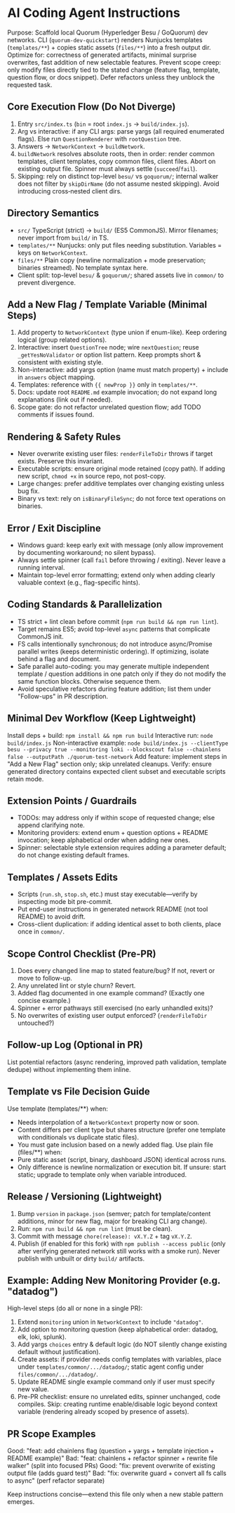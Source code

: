 # AI Coding Agent Instructions

Purpose: Scaffold local Quorum (Hyperledger Besu / GoQuorum) dev networks. CLI (`quorum-dev-quickstart`) renders Nunjucks templates (`templates/**`) + copies static assets (`files/**`) into a fresh output dir. Optimize for: correctness of generated artifacts, minimal surprise overwrites, fast addition of new selectable features. Prevent scope creep: only modify files directly tied to the stated change (feature flag, template, question flow, or docs snippet). Defer refactors unless they unblock the requested task.

## Core Execution Flow (Do Not Diverge)
1. Entry `src/index.ts` (`bin` = root `index.js` -> `build/index.js`).
2. Arg vs interactive: if any CLI args: parse yargs (all required enumerated flags). Else run `QuestionRenderer` with `rootQuestion` tree.
3. Answers -> `NetworkContext` -> `buildNetwork`.
4. `buildNetwork` resolves absolute roots, then in order: render common templates, client templates, copy common files, client files. Abort on existing output file. Spinner must always settle (`succeed`/`fail`).
5. Skipping: rely on distinct top-level `besu/` vs `goquorum/`; internal walker does not filter by `skipDirName` (do not assume nested skipping). Avoid introducing cross‑nested client dirs.

## Directory Semantics
- `src/` TypeScript (strict) → `build/` (ES5 CommonJS). Mirror filenames; never import from `build/` in TS.
- `templates/**` Nunjucks: only put files needing substitution. Variables = keys on `NetworkContext`.
- `files/**` Plain copy (newline normalization + mode preservation; binaries streamed). No template syntax here.
- Client split: top-level `besu/` & `goquorum/`; shared assets live in `common/` to prevent divergence.

## Add a New Flag / Template Variable (Minimal Steps)
1. Add property to `NetworkContext` (type union if enum-like). Keep ordering logical (group related options).
2. Interactive: insert `QuestionTree` node; wire `nextQuestion`; reuse `_getYesNoValidator` or option list pattern. Keep prompts short & consistent with existing style.
3. Non-interactive: add yargs option (name must match property) + include in `answers` object mapping.
4. Templates: reference with `{{ newProp }}` only in `templates/**`.
5. Docs: update root `README.md` example invocation; do not expand long explanations (link out if needed).
6. Scope gate: do not refactor unrelated question flow; add TODO comments if issues found.

## Rendering & Safety Rules
- Never overwrite existing user files: `renderFileToDir` throws if target exists. Preserve this invariant.
- Executable scripts: ensure original mode retained (copy path). If adding new script, `chmod +x` in source repo, not post-copy.
- Large changes: prefer additive templates over changing existing unless bug fix.
- Binary vs text: rely on `isBinaryFileSync`; do not force text operations on binaries.

## Error / Exit Discipline
- Windows guard: keep early exit with message (only allow improvement by documenting workaround; no silent bypass).
- Always settle spinner (call `fail` before throwing / exiting). Never leave a running interval.
- Maintain top-level error formatting; extend only when adding clearly valuable context (e.g., flag-specific hints).

## Coding Standards & Parallelization
- TS strict + lint clean before commit (`npm run build && npm run lint`).
- Target remains ES5; avoid top-level `async` patterns that complicate CommonJS init.
- FS calls intentionally synchronous; do not introduce async/Promise parallel writes (keeps deterministic ordering). If optimizing, isolate behind a flag and document.
- Safe parallel auto-coding: you may generate multiple independent template / question additions in one patch only if they do not modify the same function blocks. Otherwise sequence them.
- Avoid speculative refactors during feature addition; list them under "Follow-ups" in PR description.

## Minimal Dev Workflow (Keep Lightweight)
Install deps + build: `npm install && npm run build`
Interactive run: `node build/index.js`
Non-interactive example: `node build/index.js --clientType besu --privacy true --monitoring loki --blockscout false --chainlens false --outputPath ./quorum-test-network`
Add feature: implement steps in "Add a New Flag" section only; skip unrelated cleanups.
Verify: ensure generated directory contains expected client subset and executable scripts retain mode.

## Extension Points / Guardrails
- TODOs: may address only if within scope of requested change; else append clarifying note.
- Monitoring providers: extend enum + question options + README invocation; keep alphabetical order when adding new ones.
- Spinner: selectable style extension requires adding a parameter default; do not change existing default frames.

## Templates / Assets Edits
- Scripts (`run.sh`, `stop.sh`, etc.) must stay executable—verify by inspecting mode bit pre-commit.
- Put end-user instructions in generated network README (not tool README) to avoid drift.
- Cross-client duplication: if adding identical asset to both clients, place once in `common/`.

## Scope Control Checklist (Pre-PR)
1. Does every changed line map to stated feature/bug? If not, revert or move to follow-up.
2. Any unrelated lint or style churn? Revert.
3. Added flag documented in one example command? (Exactly one concise example.)
4. Spinner + error pathways still exercised (no early unhandled exits)?
5. No overwrites of existing user output enforced? (`renderFileToDir` untouched?)

## Follow-up Log (Optional in PR)
List potential refactors (async rendering, improved path validation, template dedupe) without implementing them inline.

## Template vs File Decision Guide
Use template (templates/**) when:
- Needs interpolation of a `NetworkContext` property now or soon.
- Content differs per client type but shares structure (prefer one template with conditionals vs duplicate static files).
- You must gate inclusion based on a newly added flag.
Use plain file (files/**) when:
- Pure static asset (script, binary, dashboard JSON) identical across runs.
- Only difference is newline normalization or execution bit.
If unsure: start static; upgrade to template only when variable introduced.

## Release / Versioning (Lightweight)
1. Bump `version` in `package.json` (semver; patch for template/content additions, minor for new flag, major for breaking CLI arg change).
2. Run: `npm run build && npm run lint` (must be clean).
3. Commit with message `chore(release): vX.Y.Z` + tag `vX.Y.Z`.
4. Publish (if enabled for this fork) with `npm publish --access public` (only after verifying generated network still works with a smoke run).
Never publish with unbuilt or dirty `build/` artifacts.

## Example: Adding New Monitoring Provider (e.g. "datadog")
High-level steps (do all or none in a single PR):
1. Extend `monitoring` union in `NetworkContext` to include `"datadog"`.
2. Add option to monitoring question (keep alphabetical order: datadog, elk, loki, splunk).
3. Add yargs `choices` entry & default logic (do NOT silently change existing default without justification).
4. Create assets: if provider needs config templates with variables, place under `templates/common/.../datadog/`; static agent config under `files/common/.../datadog/`.
5. Update README single example command only if user must specify new value.
6. Pre-PR checklist: ensure no unrelated edits, spinner unchanged, code compiles.
Skip: creating runtime enable/disable logic beyond context variable (rendering already scoped by presence of assets).

## PR Scope Examples
Good: "feat: add chainlens flag (question + yargs + template injection + README example)"
Bad: "feat: chainlens + refactor spinner + rewrite file walker" (split into focused PRs)
Good: "fix: prevent overwrite of existing output file (adds guard test)"
Bad: "fix: overwrite guard + convert all fs calls to async" (perf refactor separate)

Keep instructions concise—extend this file only when a new stable pattern emerges.

